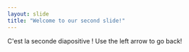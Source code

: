 ```yaml
---
layout: slide
title: "Welcome to our second slide!"
---
```

C'est la seconde diapositive !
Use the left arrow to go back!
